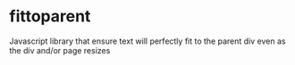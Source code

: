 # fittoparent
Javascript library that ensure text will perfectly fit to the parent div even as the div and/or page resizes
